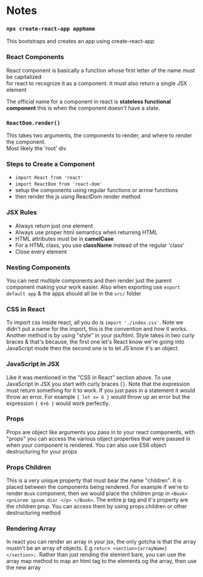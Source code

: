# Notes
### `npx create-react-app appName`
This bootstraps and creates an app using create-react-app

### React Components
React component is basically a function whose first letter of the name must be capitalized \
for react to recognize it as a component. It must also return a single JSX element

The official name for a component in react is **stateless functional component** this is when the component doesn't have a state.

### `ReactDom.render()`
This takes two arguments, the components to render, and where to render the component.\
Most likely the 'root' div

### Steps to Create a Component
  - `import React from 'react'`
  - `import ReactDom from 'react-dom'`
  - setup the components using regular functions or arrow functions
  - then render the js using ReactDom render method

### JSX Rules
 - Always return just one element
 - Always use proper html semantics when returning HTML
 - HTML attributes must be in **camelCase**
 - For a HTML class, you use **className** instead of the regular 'class'
 - Close every element

### Nesting Components
You can nest multiple components and then render just the parent component making your work easier.
Also when exporting use `export default app` & the apps should all be in the `src/` folder

### CSS in React
To import css inside react, all you do is `import './index.css'`. 
Note we didn't put a name for the import, this is the convention and how it works.
 Another method is by using "style" in your jsx/html. Style takes in two curly braces & that's because, the first one let's React know we're going into JavaScript mode then the second one is to let JS know it's an object.

 ### JavaScript in JSX
 Like it was mentioned in the "CSS in React" section above. To use JavaScript in JSX you start with curly braces `{}`. Note that the expression must return something for it to work. If you just pass in a statement it would throw an error. For example `{ let x= 6 }` would throw up an error but the expression `{ 6+6 }` would work perfectly.

 ### Props 
 Props are object like arguments you pass in to your react components, with "props" you can access the various object properties that were passed in when your component is rendered. You can also use ES6 object destructuring for your props

 ### Props Children
 This is a very unique property that must bear the name "children". It is placed between the components being rendered.
 For example if we're to render `Book` component, then we would place the children prop in `<Book> <p>Lorem ipsum dior </p> </Book>`. The entire p tag and it's property are the children prop.
 You can access them by using props.children or other destructuring method

 ### Rendering Array
 In react you can render an array in your jsx, the only gotcha is that the array mustn't be an array of objects. E.g `return <section>{arrayName}</section>;`. Rather than just rending the element bare, you can use the array map method to map an html tag to the elements og the array, then use the new array